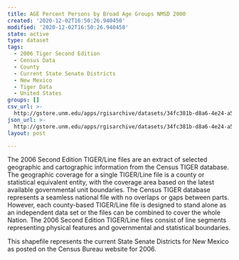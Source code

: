 ```yaml
---
title: AGE Percent Persons by Broad Age Groups NMSD 2000
created: '2020-12-02T16:50:26.940450'
modified: '2020-12-02T16:50:26.940458'
state: active
type: dataset
tags:
  - 2006 Tiger Second Edition
  - Census Data
  - County
  - Current State Senate Districts
  - New Mexico
  - Tiger Data
  - United States
groups: []
csv_url: >-
  http://gstore.unm.edu/apps/rgisarchive/datasets/34fc381b-d8a6-4e24-a594-0b390ac6718b/nms277data521538667_sts_view.derived.csv
json_url: >-
  http://gstore.unm.edu/apps/rgisarchive/datasets/34fc381b-d8a6-4e24-a594-0b390ac6718b/nms277data521538667_sts_view.derived.json
layout: post

---
```

The 2006 Second Edition TIGER/Line files are an extract of selected geographic and cartographic information from the Census TIGER database.  The geographic coverage for a single TIGER/Line file is a county or statistical equivalent entity, with the coverage area based on the latest available governmental unit boundaries. The Census TIGER database represents a seamless national file with no overlaps or gaps between parts.  However, each county-based TIGER/Line file is designed to stand alone as an independent data set or the files can be combined to cover the whole Nation.  The 2006 Second Edition  TIGER/Line files consist of line segments representing physical features and governmental and statistical boundaries.  

This shapefile represents the current State Senate Districts for New Mexico as posted on the Census Bureau website for 2006.
